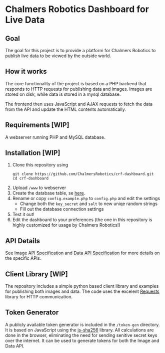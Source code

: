
# Chalmers Robotics Dashboard for Live Data
## Goal
The goal for this project is to provide a platform for Chalmers Robotics to publish live data to be viewed by the outside world.

## How it works
The core functionality of the project is based on a PHP backend that responds to HTTP requests for publishing data and images. Images are stored on disk, while data is stored in a mysql database.

The frontend then uses JavaScript and AJAX requests to fetch the data from the API and update the HTML contents automatically.

## Requirements [WIP]
A webserver running PHP and MySQL database.


## Installation [WIP]
1. Clone this repository using
    ```
    git clone https://github.com/ChalmersRobotics/crf-dashboard.git
    cd crf-dashboard
    ```
2. Upload `/www` to webserver
3. Create the database table, se [here](docs/api-data-specification.md#database-setup).
4. Rename or copy `config.example.php` to `config.php` and edit the settings
   * Change both the `key_secret` and `salt` to new uniqe random strings
   * Fill out the database connection settings
5. Test it out!
6. Edit the dashboard to your preferences (the one in this repository is highly customized for usage by Chalmers Robotics!)


## API Details
See [Image API Specification](docs/api-image-specification.md) and [Data API Specification](docs/api-data-specification.md) for more details on the specific APIs.

## Client Library [WIP]
The repository includes a simple python based client library and examples for publishing both images and data. The code uses the excelent [Requests](http://docs.python-requests.org/en/master/) library for HTTP communication.

## Token Generator
A publicly available token generator is included in the `/token-gen` directory. It is based on JavaScript using the [js-sha256]( https://github.com/emn178/js-sha256) library. All calculations are done in the browser, eliminating the need for sending senitive secret keys over the internet. It can be used to generate tokens for both the Image and Data API.